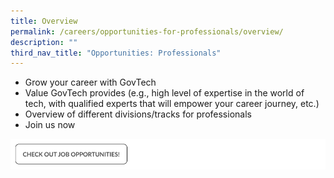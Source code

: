 ```yaml
---
title: Overview
permalink: /careers/opportunities-for-professionals/overview/
description: ""
third_nav_title: "Opportunities: Professionals"
---
```

* Grow your career with GovTech 
* Value GovTech provides (e.g., high level of expertise in the world of tech, with qualified experts that will empower your career journey, etc.) 
*  Overview of different divisions/tracks for professionals 
* Join us now

![](/images/job_cta2.png)